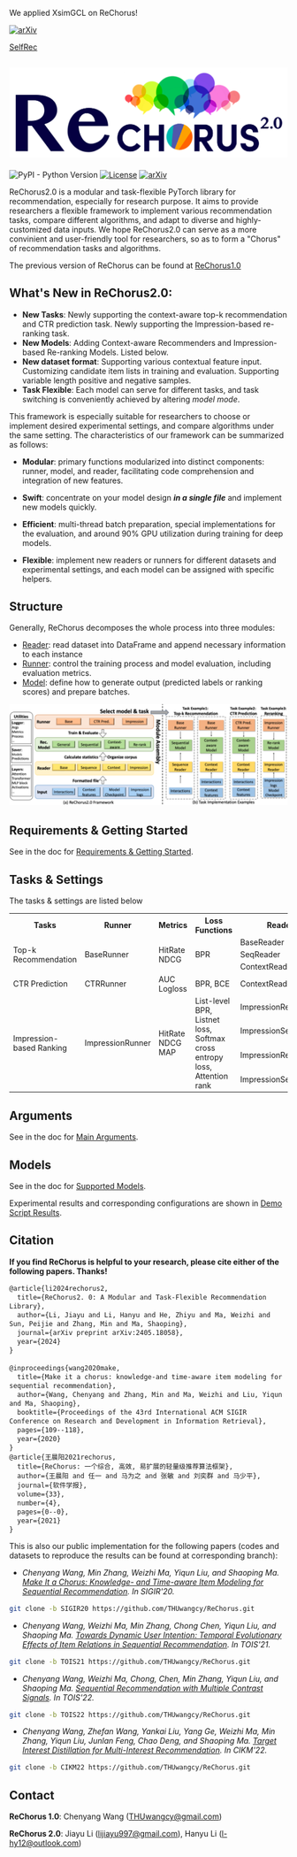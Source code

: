 We applied XsimGCL on ReChorus! 

[![arXiv](https://img.shields.io/badge/arXiv-XsimGCL-%23B21B1B)](https://arxiv.org/abs/2209.02544)

[SelfRec](https://github.com/Coder-Yu/SELFRec)

![logo](./docs/_static/logo2.0.png)
---

![PyPI - Python Version](https://img.shields.io/badge/pyhton-3.10-blue) 
[![License](https://img.shields.io/badge/License-MIT-blue.svg)](./LICENSE)
[![arXiv](https://img.shields.io/badge/arXiv-ReChorus-%23B21B1B)](https://arxiv.org/abs/2405.18058)


ReChorus2.0 is a modular and task-flexible PyTorch library for recommendation, especially for research purpose. It aims to provide researchers a flexible framework to implement various recommendation tasks, compare different algorithms, and adapt to diverse and highly-customized data inputs. We hope ReChorus2.0 can serve as a more convinient and user-friendly tool for researchers, so as to form a "Chorus" of recommendation tasks and algorithms.

The previous version of ReChorus can be found at [ReChorus1.0](https://github.com/THUwangcy/ReChorus/tree/ReChorus1.0)

## What's New in ReChorus2.0:

- **New Tasks**: Newly supporting the context-aware top-k recommendation and CTR prediction task. Newly supporting the Impression-based re-ranking task.
- **New Models**: Adding Context-aware Recommenders and Impression-based Re-ranking Models. Listed below.
- **New dataset format**: Supporting various contextual feature input. Customizing candidate item lists in training and evaluation. Supporting variable length positive and negative samples.
- **Task Flexible**: Each model can serve for different tasks, and task switching is conveniently achieved by altering *model mode*.
  

This framework is especially suitable for researchers to choose or implement desired experimental settings, and compare algorithms under the same setting. The characteristics of our framework can be summarized as follows:

- **Modular**: primary functions modularized into distinct components: runner, model, and reader, facilitating code comprehension and integration of new features.
  
- **Swift**: concentrate on your model design ***in a single file*** and implement new models quickly.

- **Efficient**: multi-thread batch preparation, special implementations for the evaluation, and around 90% GPU utilization during training for deep models.

- **Flexible**: implement new readers or runners for different datasets and experimental settings, and each model can be assigned with specific helpers.

## Structure

Generally, ReChorus decomposes the whole process into three modules:

- [Reader](https://github.com/THUwangcy/ReChorus/tree/master/src/helpers/BaseReader.py): read dataset into DataFrame and append necessary information to each instance
- [Runner](https://github.com/THUwangcy/ReChorus/tree/master/src/helpers/BaseRunner.py): control the training process and model evaluation, including evaluation metrics.
- [Model](https://github.com/THUwangcy/ReChorus/tree/master/src/models/BaseModel.py): define how to generate output (predicted labels or ranking scores) and prepare batches.

![logo](./docs/_static/module_new.png)

## Requirements & Getting Started
See in the doc for [Requirements & Getting Started](https://github.com/THUwangcy/ReChorus/tree/master/docs/Getting_Started.md).

## Tasks & Settings

The tasks & settings are listed below

<table>
<tr><th> Tasks </th><th> Runner </th><th> Metrics </th><th> Loss Functions</th><th> Reader </th><th> BaseModel </th><th> Models</th><th> Model Modes </th></tr>
<tr><td rowspan="3"> Top-k Recommendation </td><td rowspan="3"> BaseRunner </td><td rowspan="3"> HitRate NDCG </td><td rowspan="3"> BPR </td><td> BaseReader </td><td> BaseModel.GeneralModel </td><td> general </td><td> '' </td></tr>
<tr><td> SeqReader </td><td> BaseModel.SequentialModel </td><td> sequential </td><td> '' </td></tr>
<tr><td> ContextReader </td><td> BaseContextModel.ContextModel </td><td> context </td><td> 'TopK' </td></tr>
<tr><td> CTR Prediction </td><td> CTRRunner </td><td> AUC Logloss </td><td> BPR, BCE </td><td> ContextReader </td><td> BaseContextModel.ContextCTRModel </td><td> context </td><td> 'CTR' </td></tr>
<tr><td rowspan="4"> Impression-based Ranking </td><td rowspan="4"> ImpressionRunner </td><td rowspan="4"> HitRate NDCG MAP </td><td rowspan="4"> List-level BPR, Listnet loss, Softmax cross entropy loss, Attention rank </td><td> ImpressionReader </td><td> BaseImpressionModel.ImpressionModel </td><td> general </td><td> 'Impression' </td></tr>
<tr><td> ImpressionSeqReader </td><td> BaseImpressionModel.ImpressionSeqModel </td><td> sequential </td><td> 'Impression' </td></tr>
<tr><td> ImpressionReader </td><td> BaseRerankerModel.RerankModel </td><td> reranker </td><td> 'General' </td></tr>
<tr><td> ImpressionSeqReader </td><td> BaseRerankerModel.RerankSeqModel </td><td> reranker </td><td> 'Sequential' </td></tr>
</table>


## Arguments
See in the doc for [Main Arguments](https://github.com/THUwangcy/ReChorus/tree/master/docs/Main_Arguments.md).

## Models
See in the doc for [Supported Models](https://github.com/THUwangcy/ReChorus/tree/master/docs/Supported_Models.md).

Experimental results and corresponding configurations are shown in [Demo Script Results](https://github.com/THUwangcy/ReChorus/tree/master/docs/demo_scripts_results/README.md).


## Citation

**If you find ReChorus is helpful to your research, please cite either of the following papers. Thanks!**

```
@article{li2024rechorus2,
  title={ReChorus2. 0: A Modular and Task-Flexible Recommendation Library},
  author={Li, Jiayu and Li, Hanyu and He, Zhiyu and Ma, Weizhi and Sun, Peijie and Zhang, Min and Ma, Shaoping},
  journal={arXiv preprint arXiv:2405.18058},
  year={2024}
}

@inproceedings{wang2020make,
  title={Make it a chorus: knowledge-and time-aware item modeling for sequential recommendation},
  author={Wang, Chenyang and Zhang, Min and Ma, Weizhi and Liu, Yiqun and Ma, Shaoping},
  booktitle={Proceedings of the 43rd International ACM SIGIR Conference on Research and Development in Information Retrieval},
  pages={109--118},
  year={2020}
}
@article{王晨阳2021rechorus,
  title={ReChorus: 一个综合, 高效, 易扩展的轻量级推荐算法框架},
  author={王晨阳 and 任一 and 马为之 and 张敏 and 刘奕群 and 马少平},
  journal={软件学报},
  volume={33},
  number={4},
  pages={0--0},
  year={2021}
}
```

This is also our public implementation for the following papers (codes and datasets to reproduce the results can be found at corresponding branch):


- *Chenyang Wang, Min Zhang, Weizhi Ma, Yiqun Liu, and Shaoping Ma. [Make It a Chorus: Knowledge- and Time-aware Item Modeling for Sequential Recommendation](http://www.thuir.cn/group/~mzhang/publications/SIGIR2020Wangcy.pdf). In SIGIR'20.*

```bash
git clone -b SIGIR20 https://github.com/THUwangcy/ReChorus.git
```

- *Chenyang Wang, Weizhi Ma, Min Zhang, Chong Chen, Yiqun Liu, and Shaoping Ma. [Towards Dynamic User Intention: Temporal Evolutionary Effects of Item Relations in Sequential Recommendation](https://chenchongthu.github.io/files/TOIS-KDA-wcy.pdf). In TOIS'21.*

```bash
git clone -b TOIS21 https://github.com/THUwangcy/ReChorus.git
```

- *Chenyang Wang, Weizhi Ma, Chong, Chen, Min Zhang, Yiqun Liu, and Shaoping Ma. [Sequential Recommendation with Multiple Contrast Signals](https://dl.acm.org/doi/pdf/10.1145/3522673). In TOIS'22.*

```bash
git clone -b TOIS22 https://github.com/THUwangcy/ReChorus.git
```

- *Chenyang Wang, Zhefan Wang, Yankai Liu, Yang Ge, Weizhi Ma, Min Zhang, Yiqun Liu, Junlan Feng, Chao Deng, and Shaoping Ma. [Target Interest Distillation for Multi-Interest Recommendation](). In CIKM'22.*

```bash
git clone -b CIKM22 https://github.com/THUwangcy/ReChorus.git
```

## Contact

**ReChorus 1.0**: Chenyang Wang (THUwangcy@gmail.com)

**ReChorus 2.0**: Jiayu Li (lijiayu997@gmail.com), Hanyu Li (l-hy12@outlook.com)

<!-- MARKDOWN LINKS & IMAGES -->

<!-- https://www.markdownguide.org/basic-syntax/#reference-style-links -->

[contributors-shield]: https://img.shields.io/github/contributors/othneildrew/Best-README-Template.svg?style=flat-square
[contributors-url]: https://github.com/othneildrew/Best-README-Template/graphs/contributors
[forks-shield]: https://img.shields.io/github/forks/othneildrew/Best-README-Template.svg?style=flat-square
[forks-url]: https://github.com/othneildrew/Best-README-Template/network/members
[stars-shield]: https://img.shields.io/github/stars/othneildrew/Best-README-Template.svg?style=flat-square
[stars-url]: https://github.com/othneildrew/Best-README-Template/stargazers
[issues-shield]: https://img.shields.io/github/issues/othneildrew/Best-README-Template.svg?style=flat-square
[issues-url]: https://github.com/othneildrew/Best-README-Template/issues
[license-shield]: https://img.shields.io/github/license/othneildrew/Best-README-Template.svg?style=flat-square
[license-url]: https://github.com/othneildrew/Best-README-Template/blob/master/LICENSE.txt
[linkedin-shield]: https://img.shields.io/badge/-LinkedIn-black.svg?style=flat-square&logo=linkedin&colorB=555
[linkedin-url]: https://linkedin.com/in/othneildrew
[product-screenshot]: images/screenshot.png
